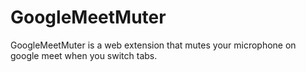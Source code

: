 # GoogleMeetMuter

GoogleMeetMuter is a web extension that mutes your microphone on google meet when you switch tabs.
